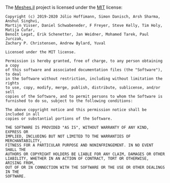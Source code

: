 The [Meshes.jl](https://github.com/JuliaGeometry/Meshes.jl) project is
licensed under the [MIT](https://opensource.org/licenses/MIT) license:

    Copyright (c) 2019-2020 Júlio Hoffimann, Simon Danisch, Arsh Sharma, Anshul Singhvi,
    Martijn Visser, Daniel Schwabeneder, F Freyer, Steve Kelly, Tim Holy, Matija Čufar,
    Benoît Legat, Erik Schenetter, Jan Weidner, Mohamed Tarek, Paul Jurczak,
    Zachary P. Christensen, Andrew Bylard, Yuval

    Licensed under the MIT license.

    Permission is hereby granted, free of charge, to any person obtaining a copy
    of this software and associated documentation files (the "Software"), to deal
    in the Software without restriction, including without limitation the rights
    to use, copy, modify, merge, publish, distribute, sublicense, and/or sell
    copies of the Software, and to permit persons to whom the Software is
    furnished to do so, subject to the following conditions:

    The above copyright notice and this permission notice shall be included in all
    copies or substantial portions of the Software.

    THE SOFTWARE IS PROVIDED "AS IS", WITHOUT WARRANTY OF ANY KIND, EXPRESS OR
    IMPLIED, INCLUDING BUT NOT LIMITED TO THE WARRANTIES OF MERCHANTABILITY,
    FITNESS FOR A PARTICULAR PURPOSE AND NONINFRINGEMENT. IN NO EVENT SHALL THE
    AUTHORS OR COPYRIGHT HOLDERS BE LIABLE FOR ANY CLAIM, DAMAGES OR OTHER
    LIABILITY, WHETHER IN AN ACTION OF CONTRACT, TORT OR OTHERWISE, ARISING FROM,
    OUT OF OR IN CONNECTION WITH THE SOFTWARE OR THE USE OR OTHER DEALINGS IN THE
    SOFTWARE.
